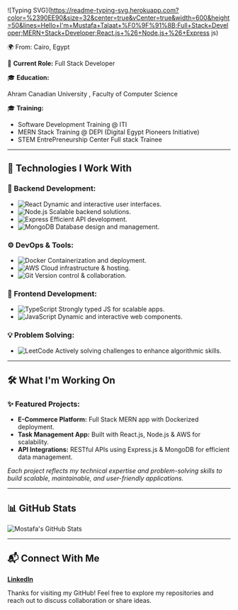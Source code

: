 
![Typing SVG](https://readme-typing-svg.herokuapp.com?color=%2390EE90&size=32&center=true&vCenter=true&width=600&height=50&lines=Hello+I'm+Mustafa+Talaat+%F0%9F%91%8B;Full+Stack+Developer;MERN+Stack+Developer;React.js+%26+Node.js+%26+Express js)

🌍 From: Cairo, Egypt 

💼 **Current Role:** Full Stack Developer 

🎓 **Education:**

Ahram Canadian University , Faculty of Computer Science

🎓 **Training:** 

- Software Development Training @ ITI  
- MERN Stack Training @ DEPI (Digital Egypt Pioneers Initiative)
- STEM EntrePreneurship Center Full stack Trainee

---

## 🚀 Technologies I Work With

### 🔧 Backend Development:
- ![React](https://img.shields.io/badge/-React.js-61DAFB?logo=react&logoColor=white) Dynamic and interactive user interfaces.
- ![Node.js](https://img.shields.io/badge/-Node.js-339933?logo=node.js&logoColor=white) Scalable backend solutions.
- ![Express](https://img.shields.io/badge/-Express.js-000000?logo=express&logoColor=white) Efficient API development.
- ![MongoDB](https://img.shields.io/badge/-MongoDB-47A248?logo=mongodb&logoColor=white) Database design and management.

### ⚙️ DevOps & Tools:
- ![Docker](https://img.shields.io/badge/-Docker-2496ED?logo=docker&logoColor=white) Containerization and deployment.
- ![AWS](https://img.shields.io/badge/-AWS-FF9900?logo=amazon-aws&logoColor=white) Cloud infrastructure & hosting.
- ![Git](https://img.shields.io/badge/-Git-F05032?logo=git&logoColor=white) Version control & collaboration.

### 🎨 Frontend Development:
- ![TypeScript](https://img.shields.io/badge/-TypeScript-3178C6?logo=typescript&logoColor=white) Strongly typed JS for scalable apps.
- ![JavaScript](https://img.shields.io/badge/-JavaScript-F7DF1E?logo=javascript&logoColor=black) Dynamic and interactive web components.

### 💡 Problem Solving:
- ![LeetCode](https://img.shields.io/badge/-LeetCode-FFA116?logo=leetcode&logoColor=white) Actively solving challenges to enhance algorithmic skills.

---

## 🛠️ What I'm Working On

### ✨ Featured Projects:
- **E-Commerce Platform:** Full Stack MERN app with Dockerized deployment.
- **Task Management App:** Built with React.js, Node.js & AWS for scalability.
- **API Integrations:** RESTful APIs using Express.js & MongoDB for efficient data management.

*Each project reflects my technical expertise and problem-solving skills to build scalable, maintainable, and user-friendly applications.*

---

## 📊 GitHub Stats
![Mostafa's GitHub Stats](https://github-readme-stats.vercel.app/api?username=Mostafa-Talaat98&show_icons=true&theme=dark)

---

## 📬 Connect With Me

**[LinkedIn]([www.linkedin.com/in/mostafa-talaat-214878162](https://www.linkedin.com/in/mostafa-talaat-214878162/))**   

Thanks for visiting my GitHub! Feel free to explore my repositories and reach out to discuss collaboration or share ideas.

